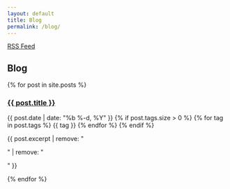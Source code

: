 ```yaml
---
layout: default
title: Blog
permalink: /blog/
---
```


<div class="container-fluid container-content">
  <div class="row">
    <div class="col-md-8 col-md-offset-2">
      <div class="page-header">
        <div class="pull-right">
          <a href="{{ "/feed.xml" | prepend: site.baseurl }}" class="btn btn-md btn-primary">
            <span class="fa fa-rss"></span>
            RSS Feed
          </a>
        </div>
        <h2>
          <span class="fa fa-book"></span>
          Blog
        </h2>
      </div>
    </div>
  </div>
  <div class="row">
    <div class="col-md-8 col-md-offset-2">
      {% for post in site.posts %}
        <div class="media">
          <div class="media-body">
            <div class="media-heading">
              <h3><a href="{{ post.url | prepend: site.baseurl }}">{{ post.title }}</a></h3>
            </div>
            <p class="media-meta">
              <span class="fa fa-calendar"></span>
              {{ post.date | date: "%b %-d, %Y" }}
              {% if post.tags.size > 0 %}
                <span class="pull-right">
                {% for tag in post.tags %}
                  <span class="label label-primary">{{ tag }}</span>
                {% endfor %}
                </span>
              {% endif %}
            </p>
            <p class="media-text">{{ post.excerpt | remove: "<p>" | remove: "</p>" }}</p>
          </div>
        </div>
      {% endfor %}
    </div>
  </div>
</div>
